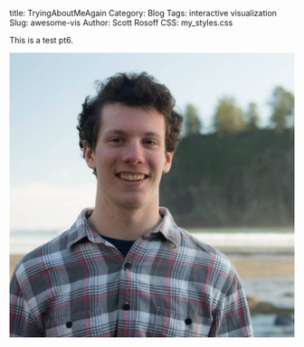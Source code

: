 title: TryingAboutMeAgain
Category: Blog
Tags: interactive visualization
Slug: awesome-vis
Author: Scott Rosoff
CSS: my_styles.css

<html>
<head>
<link rel="stylesheet"  href="../css/my_styles.css">
</head>

<body>

<p>
This is a test pt6.
</p>


<img src= "../images/profile_pic.jpg">


</body>
</html>